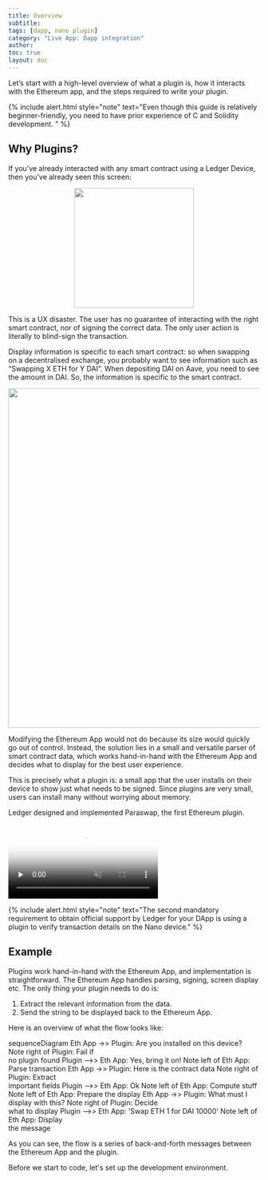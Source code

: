 ```yaml
---
title: Overview
subtitle:
tags: [dapp, nano plugin]
category: "Live App: Dapp integration"
author:
toc: true
layout: doc
---
```


Let’s start with a high-level overview of what a plugin is, how it interacts with the Ethereum app, and the steps required to write your plugin.

<!--  -->
{% include alert.html style="note" text="Even though this guide is relatively beginner-friendly, you need to have prior experience of C and Solidity development.
" %}
<!--  -->

## Why Plugins?

If you’ve already interacted with any smart contract using a Ledger Device, then you’ve already seen this screen:
<!-- ------------- Image ------------- -->
<div style="text-align:center">
<img width="240" src="../images/4ajl6d2.png" ></div>
<!-- --------------------------------- -->

This is a UX disaster. The user has no guarantee of interacting with the right smart contract, nor of signing the correct data. The only user action is literally to blind-sign the transaction.

Display information is specific to each smart contract: so when swapping on a decentralised exchange, you probably want to see information such as “Swapping X ETH for Y DAI”. When depositing DAI on Aave, you need to see the amount in DAI. So, the information is specific to the smart contract.

<!-- ------------- Image ------------- -->
<div style="text-align:center">
<img width="680" src="../images/plugin.png">
</div>
<!-- --------------------------------- -->

Modifying the Ethereum App would not do because its size would quickly go out of control. Instead, the solution lies in a small and versatile parser of smart contract data, which works hand-in-hand with the Ethereum App and decides what to display for the best user experience.

This is precisely what a plugin is: a small app that the user installs on their device to show just what needs to be signed. Since plugins are very small, users can install many without worrying about memory.

Ledger designed and implemented Paraswap, the first Ethereum plugin.

<video controls muted preload='none' poster='../images/paraswap.png' ><source src="../../videos/paraswap.mp4" type='video/mp4'></video><br>

<!--  -->
{% include alert.html style="note" text="The second mandatory requirement to obtain official support by Ledger for your DApp is using a plugin to verify transaction details on the Nano device." %}
<!--  -->

## Example

Plugins work hand-in-hand with the Ethereum App, and implementation is straightforward. The Ethereum App handles parsing, signing, screen display etc. The only thing your plugin needs to do is:

1. Extract the relevant information from the data.
2. Send the string to be displayed back to the Ethereum App.

Here is an overview of what the flow looks like:

<div class="mermaid">
sequenceDiagram
    Eth App ->> Plugin: Are you installed on this device?
    Note right of Plugin: Fail if<br>no plugin found
    Plugin -->> Eth App: Yes, bring it on!
    Note left of Eth App: Parse transaction
    Eth App ->> Plugin: Here is the contract data
    Note right of Plugin: Extract<br>important fields
    Plugin -->> Eth App: Ok
    Note left of Eth App: Compute stuff
    Note left of Eth App: Prepare the display
    Eth App ->> Plugin: What must I display with this?
    Note right of Plugin: Decide<br>what to display
    Plugin -->> Eth App: 'Swap ETH 1 for DAI 10000'
    Note left of Eth App: Display<br>the message
</div>
<script async src="https://unpkg.com/mermaid@8.2.3/dist/mermaid.min.js"></script>

As you can see, the flow is a series of back-and-forth messages between the Ethereum App and the plugin.

Before we start to code, let's set up the development environment.
